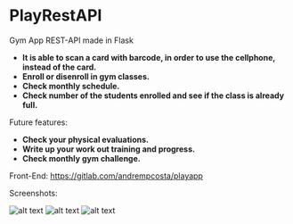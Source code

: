 # PlayRestAPI

Gym App REST-API made in Flask

* **It is able to scan a card with barcode, in order to use the cellphone, instead of the card.**
* **Enroll or disenroll in gym classes.**
* **Check monthly schedule.**
* **Check number of the students enrolled and see if the class is already full.**

Future features:
* **Check your physical evaluations.**
* **Write up your work out training and progress.**
* **Check monthly gym challenge.**

Front-End: https://gitlab.com/andrempcosta/playapp

Screenshots:

![alt text](https://i.imgur.com/SPqATZI.png)
![alt text](https://i.imgur.com/OMZ4nsg.png)
![alt text](https://i.imgur.com/9HmrdNQ.gif)

